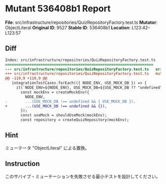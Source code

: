 # Mutant 536408b1 Report

**File**: src/infrastructure/repositories/QuizRepositoryFactory.test.ts
**Mutator**: ObjectLiteral
**Original ID**: 9527
**Stable ID**: 536408b1
**Location**: L123:42–L123:57

## Diff

```diff
Index: src/infrastructure/repositories/QuizRepositoryFactory.test.ts
===================================================================
--- src/infrastructure/repositories/QuizRepositoryFactory.test.ts	original
+++ src/infrastructure/repositories/QuizRepositoryFactory.test.ts	mutated #9527
@@ -119,9 +119,9 @@
   integrationTestCases.forEach(({ NODE_ENV, USE_MOCK_DB }) => {
     it(`NODE_ENV=${NODE_ENV}, USE_MOCK_DB=${USE_MOCK_DB ?? "undefined"}: shouldUseMockとcreateQuizRepositoryの結果が一致する`, () => {
       const mockEnv = createMockEnv({
         NODE_ENV,
-        ...(USE_MOCK_DB !== undefined && { USE_MOCK_DB }),
+        ...(USE_MOCK_DB !== undefined && {}),
       });
       const useMock = shouldUseMock(mockEnv);
       const repository = createQuizRepository(mockEnv);
```

## Hint

ミューテータ "ObjectLiteral" による置換。

## Instruction

このサバイブ・ミューテーションを失敗させる最小テストを設計してください。
